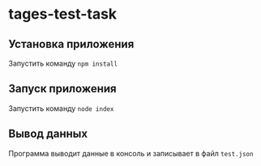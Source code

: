 # tages-test-task
## Установка приложения  
Запустить команду `npm install`
## Запуск приложения  
Запустить команду `node index`
## Вывод данных
Программа выводит данные в консоль и записывает в файл `test.json`
